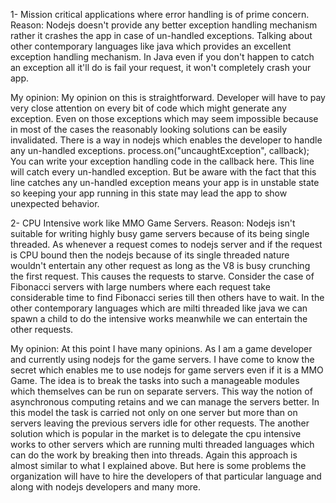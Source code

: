 1- Mission critical applications where error handling is of prime concern.
Reason:
Nodejs doesn't provide any better exception handling mechanism rather it crashes the app in case of un-handled exceptions. Talking about other contemporary languages like java which provides an excellent exception handling mechanism. In Java even if you don't happen to catch an exception all it'll do is fail your request, it won't completely crash your app.

My opinion: 
My opinion on this is straightforward. Developer will have to pay very close attention on every bit of code which might generate any exception. Even on those exceptions which may seem impossible because in most of the cases the reasonably looking solutions can be easily invalidated. There is a way in nodejs which enables the developer to handle any un-handled exceptions.
      process.on("uncaughtException", callback);
You can write your exception handling code in the callback here. This line will catch every un-handled exception. But be aware with the fact that this line catches any un-handled exception means your app is in unstable state so keeping your app running in this state may lead the app to show unexpected behavior.

2- CPU Intensive work like MMO Game Servers.
Reason:
Nodejs isn't suitable for writing highly busy game servers because of its being single threaded. As whenever a request comes to nodejs server and if the request is CPU bound then the nodejs because of its single threaded nature wouldn't entertain any other request as long as the V8 is busy crunching the first request. This causes the requests to starve. Consider the case of Fibonacci servers with large numbers where each request take considerable time to find Fibonacci series till then others have to wait. In the other contemporary languages which are milti threaded like java we can spawn a child to do the intensive works meanwhile we can entertain the other requests.

My opinion:
At this point I have many opinions. As I am a game developer and currently using nodejs for the game servers. I have come to know the secret which enables me to use nodejs for game servers even if it is a MMO Game. The idea is to break the tasks into such a manageable modules which themselves can be run on separate servers. This way the notion of asynchronous computing retains and we can manage the servers better. In this model the task is carried not only on one server but more than on servers leaving the previous servers idle for other requests.
The another solution which is popular in the market is to delegate the cpu intensive works to other servers which are running multi threaded languages which can do the work by breaking then into threads. Again this approach is almost similar to what I explained above. But here is some problems the organization will have to hire the developers of that particular language and along with nodejs developers and many more.
